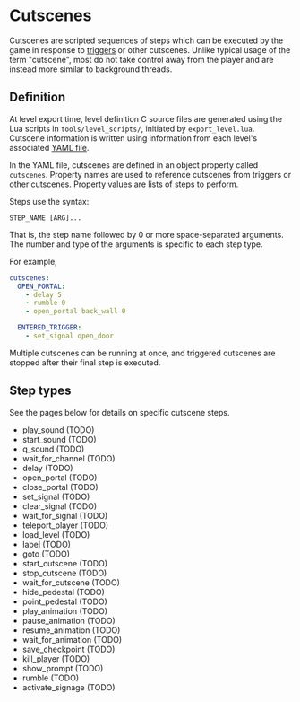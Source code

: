 # Cutscenes

Cutscenes are scripted sequences of steps which can be executed by the game
in response to [triggers](../level_objects/trigger.md) or other cutscenes. Unlike
typical usage of the term "cutscene", most do not take control away from the
player and are instead more similar to background threads.

## Definition

At level export time, level definition C source files are generated using the
Lua scripts in `tools/level_scripts/`, initiated by `export_level.lua`. Cutscene
information is written using information from each level's associated
[YAML file](../file_formats.md#levels).

In the YAML file, cutscenes are defined in an object property called `cutscenes`.
Property names are used to reference cutscenes from triggers or other cutscenes.
Property values are lists of steps to perform.

Steps use the syntax:
```
STEP_NAME [ARG]...
```

That is, the step name followed by 0 or more space-separated arguments. The
number and type of the arguments is specific to each step type.

For example,
```yaml
cutscenes:
  OPEN_PORTAL:
    - delay 5
    - rumble 0
    - open_portal back_wall 0

  ENTERED_TRIGGER:
    - set_signal open_door
```

Multiple cutscenes can be running at once, and triggered cutscenes are stopped
after their final step is executed.

## Step types

See the pages below for details on specific cutscene steps.

* play_sound (TODO)
* start_sound (TODO)
* q_sound (TODO)
* wait_for_channel (TODO)
* delay (TODO)
* open_portal (TODO)
* close_portal (TODO)
* set_signal (TODO)
* clear_signal (TODO)
* wait_for_signal (TODO)
* teleport_player (TODO)
* load_level (TODO)
* label (TODO)
* goto (TODO)
* start_cutscene (TODO)
* stop_cutscene (TODO)
* wait_for_cutscene (TODO)
* hide_pedestal (TODO)
* point_pedestal (TODO)
* play_animation (TODO)
* pause_animation (TODO)
* resume_animation (TODO)
* wait_for_animation (TODO)
* save_checkpoint (TODO)
* kill_player (TODO)
* show_prompt (TODO)
* rumble (TODO)
* activate_signage (TODO)
